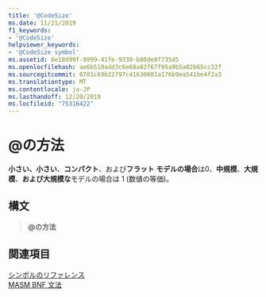 ```yaml
---
title: '@CodeSize'
ms.date: 11/21/2019
f1_keywords:
- '@CodeSize'
helpviewer_keywords:
- '@CodeSize symbol'
ms.assetid: 6e18d99f-9999-41fe-9330-b80de8f735d5
ms.openlocfilehash: ae6b510add3c6e68a82f67f95a9b5a02b65cc32f
ms.sourcegitcommit: 0781c69b22797c41630601a176b9ea541be4f2a3
ms.translationtype: MT
ms.contentlocale: ja-JP
ms.lasthandoff: 12/20/2019
ms.locfileid: "75316422"
---
```

# <a name="codesize"></a>\@の方法

**小さい、小さい**、**コンパクト**、および**フラット** **モデルの場合**は0、**中規模**、**大規模**、**および大規模な**モデルの場合は 1 (数値の等価)。

## <a name="syntax"></a>構文

> **\@の方法**

## <a name="see-also"></a>関連項目

[シンボルのリファレンス](symbols-reference.md)\
[MASM BNF 文法](masm-bnf-grammar.md)
